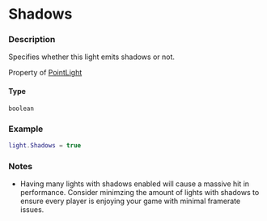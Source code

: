 # Shadows
### Description
Specifies whether this light emits shadows or not.

Property of [PointLight](/classes/Spotlight/)

#### Type
`boolean`

### Example
```lua
light.Shadows = true
```

### Notes
- Having many lights with shadows enabled will cause a massive hit in performance. Consider minimzing the amount of lights with shadows to ensure every player is enjoying your game with minimal framerate issues.